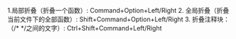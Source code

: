  1.局部折叠（折叠一个函数）:
 Command+Option+Left/Right 
 2. 全局折叠（折叠当前文件下的全部函数）:
  Shift+Command+Option+Left/Right 
 3. 折叠注释块：（/* */之间的文字）:
 Ctrl+Shift+Command+Left/Right